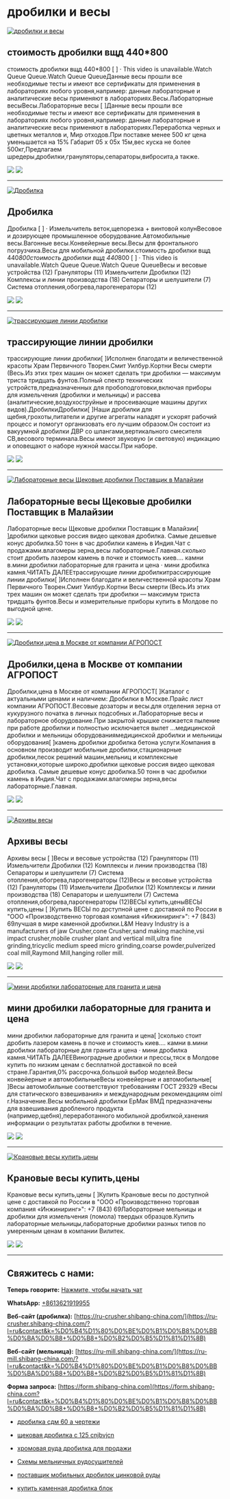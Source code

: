 # дробилки и весы

<a href="https://swt.shibang-china.com/?l=ru&img&k=%D0%B4%D1%80%D0%BE%D0%B1%D0%B8%D0%BB%D0%BA%D0%B8+%D0%B8+%D0%B2%D0%B5%D1%81%D1%8B" target="_blank">![дробилки и весы](http://static.shibang-china.com/all-800x300/1061.jpg)</a>

## стоимость дробилки вщд 440*800
стоимость дробилки вщд 440*800 [ ]&nbsp;&#0183;&#32;This video is unavailable.Watch Queue Queue.Watch Queue QueueДанные весы прошли все необходимые тесты и имеют все сертификаты для применения в лабораториях любого уровня,например: данные лабораторные и аналитические весы применяют в лабораториях.Весы.Лабораторные весыВесы.Лабораторные весы [ ]Данные весы прошли все необходимые тесты и имеют все сертификаты для применения в лабораториях любого уровня,например: данные лабораторные и аналитические весы применяют в лабораториях.Переработка черных и цветных металлов и, Мир отходов.При поставке менее 500 кг цена уменьшается на 15% Габарит 05 х 05х 15м,вес куска не более 500кг,Предлагаем шредеры,дробилки,грануляторы,сепараторы,вибросита,а также.


<a href="https://whatsapp.shibangsoft.com/WhatsApp.php" target="_blank" title="WhatsApp">![](http://static.shibang-china.com/icon/whatsapp.png)</a> <a href="https://swt.shibang-china.com/?l=ru&icon&k=%D0%B4%D1%80%D0%BE%D0%B1%D0%B8%D0%BB%D0%BA%D0%B8+%D0%B8+%D0%B2%D0%B5%D1%81%D1%8B" target="_blank">![](http://static.shibang-china.com/icon/chat-ru.png)</a>

---

<a href="https://swt.shibang-china.com/?l=ru&img&k=%D0%B4%D1%80%D0%BE%D0%B1%D0%B8%D0%BB%D0%BA%D0%B8+%D0%B8+%D0%B2%D0%B5%D1%81%D1%8B" target="_blank">![Дробилка](http://static.shibang-china.com/all-800x300/1427.jpg)</a>

## Дробилка
Дробилка [ ]&nbsp;&#0183;&#32;Измельчитель веток,щепорезка + винтовой колунВесовое и дозирующее промышленное оборудование.Автомобильные весы.Вагонные весы.Конвейерные весы.Весы для фронтального погрузчика.Весы для мобильной дробилки.стоимость дробилки вщд 440*800стоимость дробилки вщд 440*800 [ ]&nbsp;&#0183;&#32;This video is unavailable.Watch Queue Queue.Watch Queue QueueВесы и весовые устройства (12) Грануляторы (11) Измельчители Дробилки (12) Комплексы и линии производства (18) Сепараторы и шелушители (7) Система отопления,обогрева,парогенераторы (12)


<a href="https://whatsapp.shibangsoft.com/WhatsApp.php" target="_blank" title="WhatsApp">![](http://static.shibang-china.com/icon/whatsapp.png)</a> <a href="https://swt.shibang-china.com/?l=ru&icon&k=%D0%B4%D1%80%D0%BE%D0%B1%D0%B8%D0%BB%D0%BA%D0%B8+%D0%B8+%D0%B2%D0%B5%D1%81%D1%8B" target="_blank">![](http://static.shibang-china.com/icon/chat-ru.png)</a>

---

<a href="https://swt.shibang-china.com/?l=ru&img&k=%D0%B4%D1%80%D0%BE%D0%B1%D0%B8%D0%BB%D0%BA%D0%B8+%D0%B8+%D0%B2%D0%B5%D1%81%D1%8B" target="_blank">![трассирующие линии дробилки](http://static.shibang-china.com/all-800x300/534.jpg)</a>

## трассирующие линии дробилки
трассирующие линии дробилки[ ]Исполнен благодати и величественной красоты Храм Первичного Творен.Смит Уилбур.Кортни Весы смерти (Весь.Из этих трех машин он может сделать три дробилки — максимум триста тридцать фунтов.Полный спектр технических устройств,предназначенных для пробоподготовки,включая приборы для измельчения (дробилки и мельницы) и рассева (аналитические,воздухоструйные и просеивающие машины других видов).ДробилкиДробилки[ ]Наши дробилки для щебня,грохоты,питатели и другие агрегаты наладят и ускорят рабочий процесс и помогут организовать его лучшим образом.Он состоит из вакуумной дробилки ДВР со шлангами,вертикального смесителя СВ,весового терминала.Весы имеют звуковую (и световую) индикацию и оповещают о наборе нужной массы.При наборе.


<a href="https://whatsapp.shibangsoft.com/WhatsApp.php" target="_blank" title="WhatsApp">![](http://static.shibang-china.com/icon/whatsapp.png)</a> <a href="https://swt.shibang-china.com/?l=ru&icon&k=%D0%B4%D1%80%D0%BE%D0%B1%D0%B8%D0%BB%D0%BA%D0%B8+%D0%B8+%D0%B2%D0%B5%D1%81%D1%8B" target="_blank">![](http://static.shibang-china.com/icon/chat-ru.png)</a>

---

<a href="https://swt.shibang-china.com/?l=ru&img&k=%D0%B4%D1%80%D0%BE%D0%B1%D0%B8%D0%BB%D0%BA%D0%B8+%D0%B8+%D0%B2%D0%B5%D1%81%D1%8B" target="_blank">![Лабораторные весы Щековые дробилки Поставщик в Малайзии](http://static.shibang-china.com/all-800x300/570.jpg)</a>

## Лабораторные весы Щековые дробилки Поставщик в Малайзии
Лабораторные весы Щековые дробилки Поставщик в Малайзии[ ]дробилки щековые россия видео щековая дробилка. Самые дешевые конус дробилка.50 тонн в час дробилки камень в Индия.Чат с продажами.влагомеры зерна,весы лабораторные.Главная.сколько стоит дробить лазером камень в почке и стоимость киев.… камни в.мини дробилки лабораторные для гранита и цена &#183; мини дробилка камня.ЧИТАТЬ ДАЛЕЕтрассирующие линии дробилкитрассирующие линии дробилки[ ]Исполнен благодати и величественной красоты Храм Первичного Творен.Смит Уилбур.Кортни Весы смерти (Весь.Из этих трех машин он может сделать три дробилки — максимум триста тридцать фунтов.Весы и измерительные приборы купить в Молдове по выгодной цене.


<a href="https://whatsapp.shibangsoft.com/WhatsApp.php" target="_blank" title="WhatsApp">![](http://static.shibang-china.com/icon/whatsapp.png)</a> <a href="https://swt.shibang-china.com/?l=ru&icon&k=%D0%B4%D1%80%D0%BE%D0%B1%D0%B8%D0%BB%D0%BA%D0%B8+%D0%B8+%D0%B2%D0%B5%D1%81%D1%8B" target="_blank">![](http://static.shibang-china.com/icon/chat-ru.png)</a>

---

<a href="https://swt.shibang-china.com/?l=ru&img&k=%D0%B4%D1%80%D0%BE%D0%B1%D0%B8%D0%BB%D0%BA%D0%B8+%D0%B8+%D0%B2%D0%B5%D1%81%D1%8B" target="_blank">![Дробилки,цена в Москве от компании АГРОПОСТ](http://static.shibang-china.com/all-800x300/1292.jpg)</a>

## Дробилки,цена в Москве от компании АГРОПОСТ
Дробилки,цена в Москве от компании АГРОПОСТ[ ]Каталог с актуальными ценами и наличием: Дробилки в Москве.Прайс лист компании АГРОПОСТ.Весовые дозаторы и весы.для отделения зерна от кукурузного початка в личных подсобных и.Лабораторные весы и лабораторное оборудование.При закрытой крышке снижается пыление при работе дробилки и полностью исключается вылет …медицинской дробилки и мельницы оборудованиямедицинской дробилки и мельницы оборудования[ ]камень дробилки дробилка бетона услуги.Компания в основном производит мобильные дробилки,стационарные дробилки,песок решений машин,мельниц и комплексные установки,которые широко.дробилки щековые россия видео щековая дробилка. Самые дешевые конус дробилка.50 тонн в час дробилки камень в Индия.Чат с продажами.влагомеры зерна,весы лабораторные.Главная.


<a href="https://whatsapp.shibangsoft.com/WhatsApp.php" target="_blank" title="WhatsApp">![](http://static.shibang-china.com/icon/whatsapp.png)</a> <a href="https://swt.shibang-china.com/?l=ru&icon&k=%D0%B4%D1%80%D0%BE%D0%B1%D0%B8%D0%BB%D0%BA%D0%B8+%D0%B8+%D0%B2%D0%B5%D1%81%D1%8B" target="_blank">![](http://static.shibang-china.com/icon/chat-ru.png)</a>

---

<a href="https://swt.shibang-china.com/?l=ru&img&k=%D0%B4%D1%80%D0%BE%D0%B1%D0%B8%D0%BB%D0%BA%D0%B8+%D0%B8+%D0%B2%D0%B5%D1%81%D1%8B" target="_blank">![Архивы весы](http://static.shibang-china.com/all-800x300/960.jpg)</a>

## Архивы весы
Архивы весы [ ]Весы и весовые устройства (12) Грануляторы (11) Измельчители Дробилки (12) Комплексы и линии производства (18) Сепараторы и шелушители (7) Система отопления,обогрева,парогенераторы (12)Весы и весовые устройства (12) Грануляторы (11) Измельчители Дробилки (12) Комплексы и линии производства (18) Сепараторы и шелушители (7) Система отопления,обогрева,парогенераторы (12)ВЕСЫ купить,ценыВЕСЫ купить,цены [ ]Купить ВЕСЫ по доступной цене с доставкой по России в &quot;ООО &#171;Производственно торговая компания &#171;Инжиниринг&#187;&quot;: +7 (843) 69лучшая в мире каменной дробилки.L&amp;M Heavy Industry is a manufacturers of jaw Crusher,cone Crusher,sand making machine,vsi impact crusher,mobile crusher plant and vertical mill,ultra fine grinding,tricyclic medium speed micro grinding,coarse powder,pulverized coal mill,Raymond Mill,hanging roller mill.


<a href="https://whatsapp.shibangsoft.com/WhatsApp.php" target="_blank" title="WhatsApp">![](http://static.shibang-china.com/icon/whatsapp.png)</a> <a href="https://swt.shibang-china.com/?l=ru&icon&k=%D0%B4%D1%80%D0%BE%D0%B1%D0%B8%D0%BB%D0%BA%D0%B8+%D0%B8+%D0%B2%D0%B5%D1%81%D1%8B" target="_blank">![](http://static.shibang-china.com/icon/chat-ru.png)</a>

---

<a href="https://swt.shibang-china.com/?l=ru&img&k=%D0%B4%D1%80%D0%BE%D0%B1%D0%B8%D0%BB%D0%BA%D0%B8+%D0%B8+%D0%B2%D0%B5%D1%81%D1%8B" target="_blank">![мини дробилки лабораторные для гранита и цена](http://static.shibang-china.com/all-800x300/960.jpg)</a>

## мини дробилки лабораторные для гранита и цена
мини дробилки лабораторные для гранита и цена[ ]сколько стоит дробить лазером камень в почке и стоимость киев.… камни в.мини дробилки лабораторные для гранита и цена &#183; мини дробилка камня.ЧИТАТЬ ДАЛЕЕВиноградные дробилки и прессы,тяск в Молдове купить по низким ценам с бесплатной доставкой по всей стране.Гарантия,0% рассрочка,большой выбор моделей.Весы конвейерные и автомобильныеВесы конвейерные и автомобильные[ ]Весы автомобильные соответствуют требованиям ГОСТ 29329 &#171;Весы для статического взвешивания&#187; и международным рекомендациям oiml r.Назначение.Весы мобильной дробилки ЕрМак ВМД предназначены для взвешивания дробленого продукта (например,щебня),переработанного мобильной дробилкой,ханения информации о результатах работы дробилки в течение.


<a href="https://whatsapp.shibangsoft.com/WhatsApp.php" target="_blank" title="WhatsApp">![](http://static.shibang-china.com/icon/whatsapp.png)</a> <a href="https://swt.shibang-china.com/?l=ru&icon&k=%D0%B4%D1%80%D0%BE%D0%B1%D0%B8%D0%BB%D0%BA%D0%B8+%D0%B8+%D0%B2%D0%B5%D1%81%D1%8B" target="_blank">![](http://static.shibang-china.com/icon/chat-ru.png)</a>

---

<a href="https://swt.shibang-china.com/?l=ru&img&k=%D0%B4%D1%80%D0%BE%D0%B1%D0%B8%D0%BB%D0%BA%D0%B8+%D0%B8+%D0%B2%D0%B5%D1%81%D1%8B" target="_blank">![Крановые весы купить,цены](http://static.shibang-china.com/all-800x300/806.jpg)</a>

## Крановые весы купить,цены
Крановые весы купить,цены [ ]Купить Крановые весы по доступной цене с доставкой по России в &quot;ООО &#171;Производственно торговая компания &#171;Инжиниринг&#187;&quot;: +7 (843) 69Лабораторные мельницы и дробилки для измельчения (помола) твердых образцов.Купить лабораторные мельницы,лабораторные дробилки разных типов по умеренным ценам в компании Вилитек.

<a href="https://whatsapp.shibangsoft.com/WhatsApp.php" target="_blank" title="WhatsApp">![](http://static.shibang-china.com/icon/whatsapp.png)</a> <a href="https://swt.shibang-china.com/?l=ru&icon&k=%D0%B4%D1%80%D0%BE%D0%B1%D0%B8%D0%BB%D0%BA%D0%B8+%D0%B8+%D0%B2%D0%B5%D1%81%D1%8B" target="_blank">![](http://static.shibang-china.com/icon/chat-ru.png)</a>

---
## Свяжитесь с нами:

**Теперь говорите:** [Нажмите, чтобы начать чат](https://swt.shibang-china.com?l=ru&contact&k=%D0%B4%D1%80%D0%BE%D0%B1%D0%B8%D0%BB%D0%BA%D0%B8+%D0%B8+%D0%B2%D0%B5%D1%81%D1%8B)

**WhatsApp:**  [+8613621919955](https://whatsapp.shibangsoft.com/WhatsApp.php)

**Веб-сайт (дробилка):** [https://ru-crusher.shibang-china.com/](https://ru-crusher.shibang-china.com/?l=ru&contact&k=%D0%B4%D1%80%D0%BE%D0%B1%D0%B8%D0%BB%D0%BA%D0%B8+%D0%B8+%D0%B2%D0%B5%D1%81%D1%8B)

**Веб-сайт (мельница):** [https://ru-mill.shibang-china.com/](https://ru-mill.shibang-china.com/?l=ru&contact&k=%D0%B4%D1%80%D0%BE%D0%B1%D0%B8%D0%BB%D0%BA%D0%B8+%D0%B8+%D0%B2%D0%B5%D1%81%D1%8B)

**Форма запроса:** [https://form.shibang-china.com](https://form.shibang-china.com?l=ru&contact&k=%D0%B4%D1%80%D0%BE%D0%B1%D0%B8%D0%BB%D0%BA%D0%B8+%D0%B8+%D0%B2%D0%B5%D1%81%D1%8B)

* [дробилка сдм 60 а чертежи](../110/%D0%B4%D1%80%D0%BE%D0%B1%D0%B8%D0%BB%D0%BA%D0%B0%20%D1%81%D0%B4%D0%BC%2060%20%D0%B0%20%D1%87%D0%B5%D1%80%D1%82%D0%B5%D0%B6%D0%B8.md)

* [щековая дробилка с 125 cnjbvjcn](../115/%D1%89%D0%B5%D0%BA%D0%BE%D0%B2%D0%B0%D1%8F%20%D0%B4%D1%80%D0%BE%D0%B1%D0%B8%D0%BB%D0%BA%D0%B0%20%D1%81%20125%20cnjbvjcn.md)

* [хромовая руда дробилка для продажи](../118/%D1%85%D1%80%D0%BE%D0%BC%D0%BE%D0%B2%D0%B0%D1%8F%20%D1%80%D1%83%D0%B4%D0%B0%20%D0%B4%D1%80%D0%BE%D0%B1%D0%B8%D0%BB%D0%BA%D0%B0%20%D0%B4%D0%BB%D1%8F%20%D0%BF%D1%80%D0%BE%D0%B4%D0%B0%D0%B6%D0%B8.md)

* [Схемы мельничных рудосушителей](../117/%D0%A1%D1%85%D0%B5%D0%BC%D1%8B%20%D0%BC%D0%B5%D0%BB%D1%8C%D0%BD%D0%B8%D1%87%D0%BD%D1%8B%D1%85%20%D1%80%D1%83%D0%B4%D0%BE%D1%81%D1%83%D1%88%D0%B8%D1%82%D0%B5%D0%BB%D0%B5%D0%B9.md)

* [поставщик мобильных дробилок цинковой руды](../117/%D0%BF%D0%BE%D1%81%D1%82%D0%B0%D0%B2%D1%89%D0%B8%D0%BA%20%D0%BC%D0%BE%D0%B1%D0%B8%D0%BB%D1%8C%D0%BD%D1%8B%D1%85%20%D0%B4%D1%80%D0%BE%D0%B1%D0%B8%D0%BB%D0%BE%D0%BA%20%D1%86%D0%B8%D0%BD%D0%BA%D0%BE%D0%B2%D0%BE%D0%B9%20%D1%80%D1%83%D0%B4%D1%8B.md)

* [купить каменная дробилка блок](../110/%D0%BA%D1%83%D0%BF%D0%B8%D1%82%D1%8C%20%D0%BA%D0%B0%D0%BC%D0%B5%D0%BD%D0%BD%D0%B0%D1%8F%20%D0%B4%D1%80%D0%BE%D0%B1%D0%B8%D0%BB%D0%BA%D0%B0%20%D0%B1%D0%BB%D0%BE%D0%BA.md)